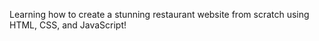 
Learning  how to create a stunning restaurant website from scratch using HTML, CSS, and JavaScript!
